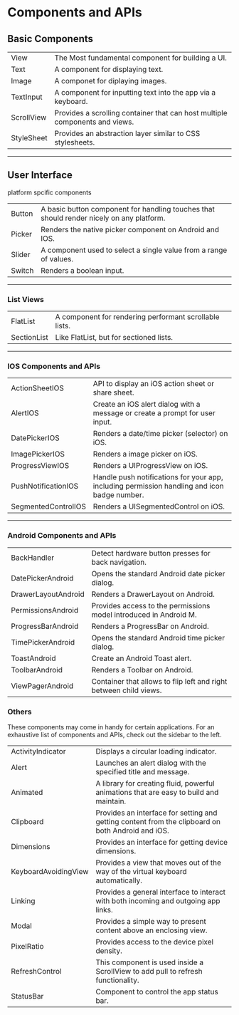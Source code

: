 # Components and APIs

## Basic Components

|            |                                                                             |
| ---------- | --------------------------------------------------------------------------- |
| View       | The Most fundamental component for building a UI.                           |
| Text       | A component for displaying text.                                            |
| Image      | A componet for diplaying images.                                            |
| TextInput  | A component for inputting text into the app via a keyboard.                 |
| ScrollView | Provides a scrolling container that can host multiple components and views. |
| StyleSheet | Provides an abstraction layer similar to CSS stylesheets.                   |

---

## User Interface

platform spcific components

|        |                                                                                          |
| ------ | ---------------------------------------------------------------------------------------- |
| Button | A basic button component for handling touches that should render nicely on any platform. |
| Picker | Renders the native picker component on Android and IOS.                                  |
| Slider | A component used to select a single value from a range of values.                        |
| Switch | Renders a boolean input.                                                                 |

---

### List Views

|             |                                                        |
| ----------- | ------------------------------------------------------ |
| FlatList    | A component for rendering performant scrollable lists. |
| SectionList | Like FlatList, but for sectioned lists.                |

---

### IOS Components and APIs

|                     |                                                                                              |
| ------------------- | -------------------------------------------------------------------------------------------- |
| ActionSheetIOS      | API to display an iOS action sheet or share sheet.                                           |
| AlertIOS            | Create an iOS alert dialog with a message or create a prompt for user input.                 |
| DatePickerIOS       | Renders a date/time picker (selector) on iOS.                                                |
| ImagePickerIOS      | Renders a image picker on iOS.                                                               |
| ProgressViewIOS     | Renders a UIProgressView on iOS.                                                             |
| PushNotificationIOS | Handle push notifications for your app, including permission handling and icon badge number. |
| SegmentedControlIOS | Renders a UISegmentedControl on iOS.                                                         |

---

### Android Components and APIs

|                     |                                                                   |
| ------------------- | ----------------------------------------------------------------- |
| BackHandler         | Detect hardware button presses for back navigation.               |
| DatePickerAndroid   | Opens the standard Android date picker dialog.                    |
| DrawerLayoutAndroid | Renders a DrawerLayout on Android.                                |
| PermissionsAndroid  | Provides access to the permissions model introduced in Android M. |
| ProgressBarAndroid  | Renders a ProgressBar on Android.                                 |
| TimePickerAndroid   | Opens the standard Android time picker dialog.                    |
| ToastAndroid        | Create an Android Toast alert.                                    |
| ToolbarAndroid      | Renders a Toolbar on Android.                                     |
| ViewPagerAndroid    | Container that allows to flip left and right between child views. |

### Others

These components may come in handy for certain applications. For an exhaustive list of components and APIs, check out the sidebar to the left.

|                      |                                                                                                   |
| -------------------- | ------------------------------------------------------------------------------------------------- |
| ActivityIndicator    | Displays a circular loading indicator.                                                            |
| Alert                | Launches an alert dialog with the specified title and message.                                    |
| Animated             | A library for creating fluid, powerful animations that are easy to build and maintain.            |
| Clipboard            | Provides an interface for setting and getting content from the clipboard on both Android and iOS. |
| Dimensions           | Provides an interface for getting device dimensions.                                              |
| KeyboardAvoidingView | Provides a view that moves out of the way of the virtual keyboard automatically.                  |
| Linking              | Provides a general interface to interact with both incoming and outgoing app links.               |
| Modal                | Provides a simple way to present content above an enclosing view.                                 |
| PixelRatio           | Provides access to the device pixel density.                                                      |
| RefreshControl       | This component is used inside a ScrollView to add pull to refresh functionality.                  |
| StatusBar            | Component to control the app status bar.                                                          |
